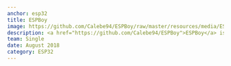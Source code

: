 ```yaml
---
anchor: esp32
title: ESPBoy
image: https://github.com/Calebe94/ESPBoy/raw/master/resources/media/ESPBoy.jpg?raw=true
description: <a href="https://github.com/Calebe94/ESPBoy">ESPBoy</a> is a portable console is(or must be) capable to emulate games from the 4º generation of game consoles (the portable ones) such as Sega Game Gear and Nintendo Game Boy and the 3º generation such as Sega Master System and Nintendo Entertainment System.
team: Single
date: August 2018
category: ESP32
---
```

